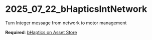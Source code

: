 # 2025_07_22_bHapticsIntNetwork
Turn Integer message from network to motor management

**Required**: [bHaptics on Asset Store](https://assetstore.unity.com/packages/tools/integration/bhaptics-haptic-plugin-76647) 
